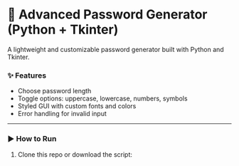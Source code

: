 # 🔐 Advanced Password Generator (Python + Tkinter)

A lightweight and customizable password generator built with Python and Tkinter.

### ✨ Features
- Choose password length
- Toggle options: uppercase, lowercase, numbers, symbols
- Styled GUI with custom fonts and colors
- Error handling for invalid input

---

### ▶️ How to Run

1. Clone this repo or download the script:


